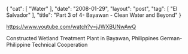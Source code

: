 {
   "cat": [
      "Water"
   ],
   "date": "2008-01-29",
   "layout": "post",
   "tag": [
      "El Salvador"
   ],
   "title": "Part 3 of 4- Bayawan - Clean Water and Beyond"
}

https://www.youtube.com/watch?v=jJWXBUNwAwQ  

Constructed Wetland Treatment Plant in Bayawan, Philippines German-Philippine Technical Cooperation 